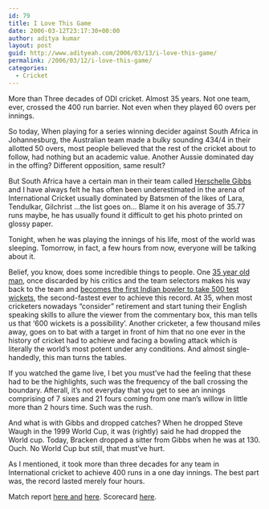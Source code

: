```yaml
---
id: 79
title: I Love This Game
date: 2006-03-12T23:17:30+00:00
author: aditya kumar
layout: post
guid: http://www.adityeah.com/2006/03/13/i-love-this-game/
permalink: /2006/03/12/i-love-this-game/
categories:
  - Cricket
---
```

More than Three decades of ODI cricket. Almost 35 years. Not one team, ever, crossed the 400 run barrier. Not even when they played 60 overs per innings.  
  
So today, When playing for a series winning decider against South Africa in Johannesburg, the Australian team made a bulky sounding 434/4 in their allotted 50 overs, most people believed that the rest of the cricket about to follow, had nothing but an academic value. Another Aussie dominated day in the offing? Different opposition, same result?  
  
But South Africa have a certain man in their team called [Herschelle Gibbs](http://content-ind.cricinfo.com/rsavaus/content/player/45224.html) and I have always felt he has often been underestimated in the arena of International Cricket usually dominated by Batsmen of the likes of Lara, Tendulkar, Gilchrist &#8230;the list goes on&#8230; Blame it on his average of 35.77 runs maybe, he has usually found it difficult to get his photo printed on glossy paper.  
  
Tonight, when he was playing the innings of his life, most of the world was sleeping. Tomorrow, in fact, a few hours from now, everyone will be talking about it.  
  
Belief, you know, does some incredible things to people. One [35 year old man](http://content-ind.cricinfo.com/indveng/content/player/30176.html), once discarded by his critics and the team selectors makes his way back to the team and [becomes the first Indian bowler to take 500 test wickets](http://content-ind.cricinfo.com/indveng/content/current/story/240366.html), the second-fastest ever to achieve this record. At 35, when most cricketers nowadays &#8220;consider&#8221; retirement and start tuning their English speaking skills to allure the viewer from the commentary box, this man tells us that &#8216;600 wickets is a possibility&#8217;. Another cricketer, a few thousand miles away, goes on to bat with a target in front of him that no one ever in the history of cricket had to achieve and facing a bowling attack which is literally the world&#8217;s most potent under any conditions. And almost single-handedly, this man turns the tables.  
  
If you watched the game live, I bet you must&#8217;ve had the feeling that these had to be the highlights, such was the frequency of the ball crossing the boundary. Afterall, it&#8217;s not everyday that you get to see an innings comprising of 7 sixes and 21 fours coming from one man&#8217;s willow in little more than 2 hours time. Such was the rush.  
  
And what is with Gibbs and dropped catches? When he dropped Steve Waugh in the 1999 World Cup, it was (rightly) said he had dropped the World cup. Today, Bracken dropped a sitter from Gibbs when he was at 130. Ouch. No World Cup but still, that must&#8217;ve hurt.  
  
As I mentioned, it took more than three decades for any team in International cricket to achieve 400 runs in a one day innings. The best part was, the record lasted merely four hours.  
  
Match report [here and](http://content-ind.cricinfo.com/rsavaus/content/current/story/240507.html) [here](http://in.rediff.com/cricket/2006/mar/12sa.htm). Scorecard [here](http://ind.cricinfo.com/db/ARCHIVE/2005-06/AUS_IN_RSA/SCORECARDS/AUS_RSA_ODI5_12MAR2006.html).